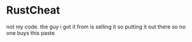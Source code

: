 # RustCheat

not my code. the guy i got it from is selling it so putting it out there so no one buys this paste

